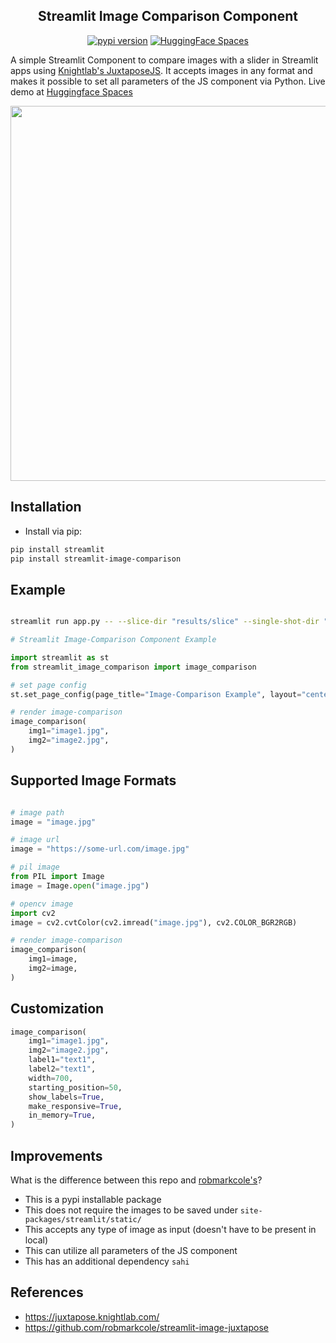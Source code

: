 <div align="center">
<h2>
    Streamlit Image Comparison Component
</h2>
</div>

<div align="center">
    <a href="https://badge.fury.io/py/streamlit-image-comparison"><img src="https://badge.fury.io/py/streamlit-image-comparison.svg" alt="pypi version"></a>
    <a href="https://huggingface.co/spaces/fcakyon/streamlit-image-comparison"><img src="https://raw.githubusercontent.com/fcakyon/streamlit-image-comparison/main/resources/hf_spaces_badge.svg" alt="HuggingFace Spaces"></a>
</div>

A simple Streamlit Component to compare images with a slider in Streamlit apps using [Knightlab's JuxtaposeJS](https://juxtapose.knightlab.com/). It accepts images in any format and makes it possible to set all parameters of the JS component via Python. Live demo at [Huggingface Spaces](https://huggingface.co/spaces/fcakyon/streamlit-image-comparison)

<p align="center">
<a href='https://huggingface.co/spaces/fcakyon/streamlit-image-comparison' target='_blank'> <img src="https://user-images.githubusercontent.com/34196005/143328163-2976a3b6-91d0-47c5-b872-c92dd6ea404e.gif" width="600"></a>

</p>

## Installation
- Install via pip:

```bash
pip install streamlit
pip install streamlit-image-comparison
```

## Example

```bash

streamlit run app.py -- --slice-dir "results/slice" --single-shot-dir "results/ss" --type "png" --max-viz-images 4
```

```python
# Streamlit Image-Comparison Component Example

import streamlit as st
from streamlit_image_comparison import image_comparison

# set page config
st.set_page_config(page_title="Image-Comparison Example", layout="centered")

# render image-comparison
image_comparison(
    img1="image1.jpg",
    img2="image2.jpg",
)
```

## Supported Image Formats

```python

# image path
image = "image.jpg"

# image url
image = "https://some-url.com/image.jpg"

# pil image
from PIL import Image
image = Image.open("image.jpg")

# opencv image
import cv2
image = cv2.cvtColor(cv2.imread("image.jpg"), cv2.COLOR_BGR2RGB)

# render image-comparison
image_comparison(
    img1=image,
    img2=image,
)
```

## Customization

```python
image_comparison(
    img1="image1.jpg",
    img2="image2.jpg",
    label1="text1",
    label2="text1",
    width=700,
    starting_position=50,
    show_labels=True,
    make_responsive=True,
    in_memory=True,
)
```

## Improvements

What is the difference between this repo and [robmarkcole's](https://github.com/robmarkcole/streamlit-image-juxtapose)?

- This is a pypi installable package
- This does not require the images to be saved under `site-packages/streamlit/static/`
- This accepts any type of image as input (doesn't have to be present in local)
- This can utilize all parameters of the JS component
- This has an additional dependency `sahi`

## References
- https://juxtapose.knightlab.com/
- https://github.com/robmarkcole/streamlit-image-juxtapose
